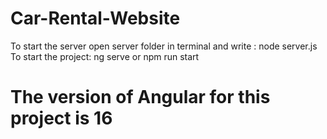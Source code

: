 # Car-Rental-Website
To start the server open server folder in terminal and write : node server.js
To start the project: ng serve or npm run start
# The version of Angular for this project is 16

